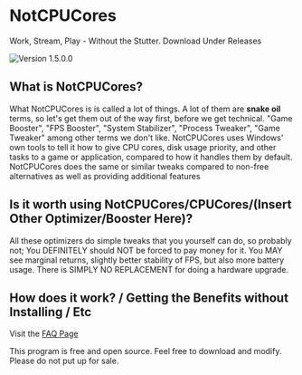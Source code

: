 # NotCPUCores
Work, Stream, Play - Without the Stutter. Download Under Releases

![Version 1.5.0.0](https://i.imgur.com/NSZQc0b.gif)

## What is NotCPUCores?

What NotCPUCores is is called a lot of things. A lot of them are **snake oil** terms, so let's get them out of the way first, before we get technical. "Game Booster", "FPS Booster", "System Stabilizer", "Process Tweaker", "Game Tweaker" among other terms we don't like. NotCPUCores uses Windows' own tools to tell it how to give CPU cores, disk usage priority, and other tasks to a game or application, compared to how it handles them by default. NotCPUCores does the same or similar tweaks compared to non-free alternatives as well as providing additional features

## Is it worth using NotCPUCores/CPUCores/(Insert Other Optimizer/Booster Here)?

All these optimizers do simple tweaks that you yourself can do, so probably not; You DEFINITELY should NOT be forced to pay money for it. You MAY see marginal returns, slightly better stability of FPS, but also more battery usage. There is SIMPLY NO REPLACEMENT for doing a hardware upgrade.

## How does it work? / Getting the Benefits without Installing / Etc

Visit the [FAQ Page](https://github.com/rcmaehl/NotCPUCores/blob/master/FAQ.md)

This program is free and open source. Feel free to download and modify. Please do not put up for sale.
